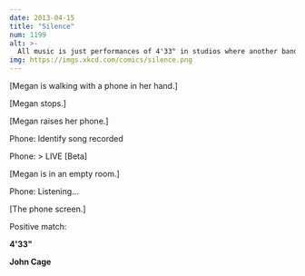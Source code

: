 ```yaml
---
date: 2013-04-15
title: "Silence"
num: 1199
alt: >-
  All music is just performances of 4'33" in studios where another band happened to be playing at the time.
img: https://imgs.xkcd.com/comics/silence.png
---
```

[Megan is walking with a phone in her hand.]

[Megan stops.]

[Megan raises her phone.]

Phone: Identify song recorded

Phone: > LIVE [Beta]

[Megan is in an empty room.]

Phone: Listening...

[The phone screen.]

Positive match:

**4'33"**

**John Cage**